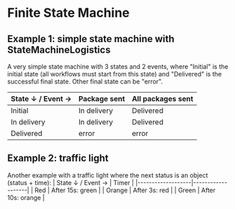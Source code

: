 # Finite State Machine
## Example 1: simple state machine with StateMachineLogistics

A very simple state machine with 3 states and 2 events, where "Initial" is the initial state (all workflows must start from this state) and "Delivered" is the successful final state. Other final state can be "error".

| State ↓ / Event → | Package sent | All packages sent |
|-------------------|--------------|-------------------|
|    Initial        | In delivery  |     Delivered     |
|    In delivery    | In delivery  |     Delivered     |
|    Delivered      |    error     |        error      |

## Example 2: traffic light
Another example with a traffic light where the next status is an object (status + time):
| State ↓ / Event → |       Timer       |
|-------------------|-------------------|
|    Red            | After 15s: green  |
|    Orange         | After 3s: red     |
|    Green          | After 10s: orange |